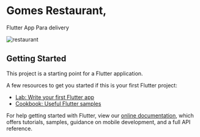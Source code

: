 # Gomes Restaurant,
Flutter App Para delivery 

![restaurant](https://user-images.githubusercontent.com/98062365/152695771-272031ca-7bf3-4701-b2da-0ebb5e4802fd.gif)

## Getting Started

This project is a starting point for a Flutter application.

A few resources to get you started if this is your first Flutter project:

- [Lab: Write your first Flutter app](https://flutter.dev/docs/get-started/codelab)
- [Cookbook: Useful Flutter samples](https://flutter.dev/docs/cookbook)

For help getting started with Flutter, view our
[online documentation](https://flutter.dev/docs), which offers tutorials,
samples, guidance on mobile development, and a full API reference.

